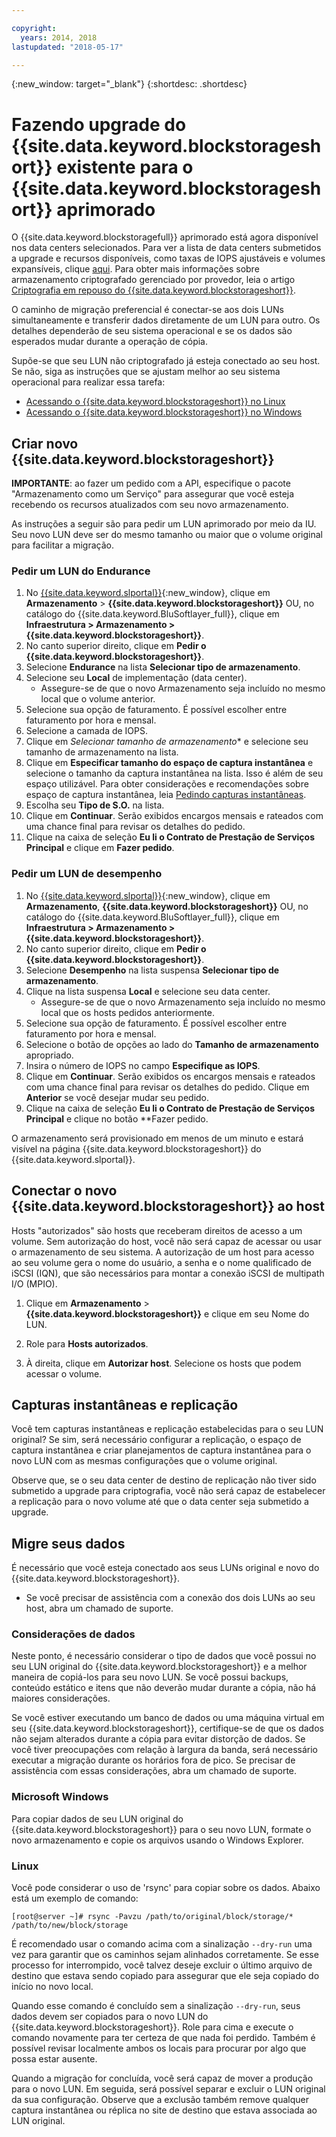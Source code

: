 ```yaml
---

copyright:
  years: 2014, 2018
lastupdated: "2018-05-17"

---
```

{:new_window: target="_blank"}
{:shortdesc: .shortdesc}

# Fazendo upgrade do {{site.data.keyword.blockstorageshort}} existente para o {{site.data.keyword.blockstorageshort}} aprimorado

O {{site.data.keyword.blockstoragefull}} aprimorado está agora disponível nos data centers selecionados. Para ver a lista de data centers submetidos a upgrade e recursos disponíveis, como taxas de IOPS ajustáveis e volumes expansíveis, clique [aqui](new-ibm-block-and-file-storage-location-and-features.html). Para obter mais informações sobre armazenamento criptografado gerenciado por provedor, leia o artigo [Criptografia em repouso do {{site.data.keyword.blockstorageshort}}](block-file-storage-encryption-rest.html).

O caminho de migração preferencial é conectar-se aos dois LUNs simultaneamente e transferir dados diretamente de um LUN para outro. Os detalhes dependerão de seu sistema operacional e se os dados são esperados mudar durante a operação de cópia. 

Supõe-se que seu LUN não criptografado já esteja conectado ao seu host. Se não, siga as instruções que se ajustam melhor ao seu sistema operacional para realizar essa tarefa:

- [Acessando o {{site.data.keyword.blockstorageshort}} no Linux](accessing_block_storage_linux.html)
- [Acessando o {{site.data.keyword.blockstorageshort}} no Windows](accessing-block-storage-windows.html)

 
## Criar novo {{site.data.keyword.blockstorageshort}}

**IMPORTANTE**: ao fazer um pedido com a API, especifique o pacote "Armazenamento como um Serviço" para assegurar que você esteja recebendo os recursos atualizados com seu novo armazenamento.

As instruções a seguir são para pedir um LUN aprimorado por meio da IU. Seu novo LUN deve ser do mesmo tamanho ou maior que o volume original para facilitar a migração.

### Pedir um LUN do Endurance

1. No [{{site.data.keyword.slportal}}](https://control.softlayer.com/){:new_window}, clique em **Armazenamento** > **{{site.data.keyword.blockstorageshort}}** OU, no catálogo do {{site.data.keyword.BluSoftlayer_full}}, clique em **Infraestrutura > Armazenamento > {{site.data.keyword.blockstorageshort}}**.
2. No canto superior direito, clique em **Pedir o {{site.data.keyword.blockstorageshort}}**.
3. Selecione **Endurance** na lista **Selecionar tipo de armazenamento**.
4. Selecione seu **Local** de implementação (data center).
   - Assegure-se de que o novo Armazenamento seja incluído no mesmo local que o volume anterior.
5. Selecione sua opção de faturamento. É possível escolher entre faturamento por hora e mensal.
6. Selecione a camada de IOPS.
7. Clique em *Selecionar tamanho de armazenamento** e selecione seu tamanho de armazenamento na lista.
8. Clique em **Especificar tamanho do espaço de captura instantânea** e selecione o tamanho da captura instantânea na lista. Isso é além de seu espaço utilizável. Para obter considerações e recomendações sobre espaço de captura instantânea, leia [Pedindo capturas instantâneas](ordering-snapshots.html).
9. Escolha seu **Tipo de S.O.** na lista.
10. Clique em **Continuar**. Serão exibidos encargos mensais e rateados
com uma chance final para revisar os detalhes do pedido.
11. Clique na caixa de seleção **Eu li o Contrato de Prestação de Serviços Principal** e clique em **Fazer pedido**.

### Pedir um LUN de desempenho

1. No [{{site.data.keyword.slportal}}](https://control.softlayer.com/){:new_window}, clique em **Armazenamento**, **{{site.data.keyword.blockstorageshort}}** OU, no catálogo do {{site.data.keyword.BluSoftlayer_full}}, clique em **Infraestrutura > Armazenamento > {{site.data.keyword.blockstorageshort}}**.
2. No canto superior direito, clique em **Pedir o {{site.data.keyword.blockstorageshort}}**.
3. Selecione **Desempenho** na lista suspensa **Selecionar tipo de
armazenamento**.
4. Clique na lista suspensa **Local** e selecione seu data center.
   - Assegure-se de que o novo Armazenamento seja incluído no mesmo local que os hosts pedidos anteriormente.
5. Selecione sua opção de faturamento. É possível escolher entre faturamento por hora e mensal.
6. Selecione o botão de opções ao lado do **Tamanho de armazenamento** apropriado.
7. Insira o número de IOPS no campo **Especifique as IOPS**.
8. Clique em **Continuar**. Serão exibidos os encargos mensais e rateados
com uma chance final para revisar os detalhes do pedido. Clique em **Anterior** se você
desejar mudar seu pedido.
9. Clique na caixa de seleção **Eu li o Contrato de Prestação de Serviços Principal** e clique no botão **Fazer pedido.


O armazenamento será provisionado em menos de um minuto e estará visível na página {{site.data.keyword.blockstorageshort}} do {{site.data.keyword.slportal}}.


 
## Conectar o novo {{site.data.keyword.blockstorageshort}} ao host

Hosts "autorizados" são hosts que receberam direitos de acesso a um volume. Sem autorização do host, você não será capaz de acessar ou usar o armazenamento de seu sistema. A autorização de um host para acesso ao seu volume gera o nome do usuário, a senha e o nome qualificado de iSCSI (IQN), que são necessários para montar a conexão iSCSI de multipath I/O (MPIO).

1. Clique em **Armazenamento** > **{{site.data.keyword.blockstorageshort}}** e clique em seu Nome do LUN.

2. Role para **Hosts autorizados**.

3. À direita, clique em **Autorizar host**. Selecione os hosts que podem acessar o volume.

 
## Capturas instantâneas e replicação

Você tem capturas instantâneas e replicação estabelecidas para o seu LUN original? Se sim, será necessário configurar a replicação, o espaço de captura instantânea e criar planejamentos de captura instantânea para o novo LUN com as mesmas configurações que o volume original. 

Observe que, se o seu data center de destino de replicação não tiver sido submetido a upgrade para criptografia, você não será capaz de estabelecer a replicação para o novo volume até que o data center seja submetido a upgrade.

 
## Migre seus dados

É necessário que você esteja conectado aos seus LUNs original e novo do {{site.data.keyword.blockstorageshort}}. 
- Se você precisar de assistência com a conexão dos dois LUNs ao seu host, abra um chamado de suporte.

### Considerações de dados

Neste ponto, é necessário considerar o tipo de dados que você possui no seu LUN original do {{site.data.keyword.blockstorageshort}} e a melhor maneira de copiá-los para seu novo LUN. Se você possui backups, conteúdo estático e itens que não deverão mudar durante a cópia, não há maiores considerações.

Se você estiver executando um banco de dados ou uma máquina virtual em seu {{site.data.keyword.blockstorageshort}}, certifique-se de que os dados não sejam alterados durante a cópia para evitar distorção de dados. Se você tiver preocupações com relação à largura da banda, será necessário executar a migração durante os horários fora de pico. Se precisar de assistência com essas considerações, abra um chamado de suporte.
 
### Microsoft Windows

Para copiar dados de seu LUN original do {{site.data.keyword.blockstorageshort}} para o seu novo LUN, formate o novo armazenamento e copie os arquivos usando o Windows Explorer.

 
### Linux

Você pode considerar o uso de 'rsync' para copiar sobre os dados. Abaixo está um exemplo de comando:

```
[root@server ~]# rsync -Pavzu /path/to/original/block/storage/* /path/to/new/block/storage
```

É recomendado usar o comando acima com a sinalização `--dry-run` uma vez para garantir que os caminhos sejam alinhados corretamente. Se esse processo for interrompido, você talvez deseje excluir o último arquivo de destino que estava sendo copiado para assegurar que ele seja copiado do início no novo local.

Quando esse comando é concluído sem a sinalização `--dry-run`, seus dados devem ser copiados para o novo LUN do {{site.data.keyword.blockstorageshort}}. Role para cima e execute o comando novamente para ter certeza de que nada foi perdido. Também é possível revisar localmente ambos os locais para procurar por algo que possa estar ausente.

Quando a migração for concluída, você será capaz de mover a produção para o novo LUN. Em seguida, será possível separar e excluir o LUN original da sua configuração. Observe que a exclusão também remove qualquer captura instantânea ou réplica no site de destino que estava associada ao LUN original.

